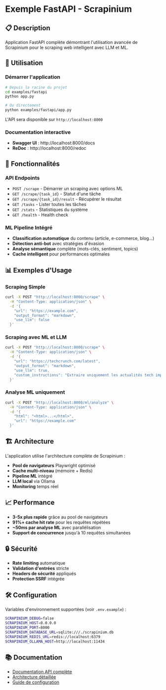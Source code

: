 # Exemple FastAPI - Scrapinium

## 📋 Description

Application FastAPI complète démontrant l'utilisation avancée de Scrapinium pour le scraping web intelligent avec LLM et ML.

## 🚀 Utilisation

### Démarrer l'application

```bash
# Depuis la racine du projet
cd examples/fastapi
python app.py

# Ou directement
python examples/fastapi/app.py
```

L'API sera disponible sur `http://localhost:8000`

### Documentation interactive

- **Swagger UI** : http://localhost:8000/docs
- **ReDoc** : http://localhost:8000/redoc

## 🔧 Fonctionnalités

### API Endpoints

- `POST /scrape` - Démarrer un scraping avec options ML
- `GET /scrape/{task_id}` - Statut d'une tâche  
- `GET /scrape/{task_id}/result` - Récupérer le résultat
- `GET /tasks` - Lister toutes les tâches
- `GET /stats` - Statistiques du système
- `GET /health` - Health check

### ML Pipeline Intégré

- **Classification automatique** du contenu (article, e-commerce, blog...)
- **Détection anti-bot** avec stratégies d'évasion
- **Analyse sémantique** complète (mots-clés, sentiment, topics)
- **Cache intelligent** pour performances optimales

## 📊 Exemples d'Usage

### Scraping Simple

```bash
curl -X POST "http://localhost:8000/scrape" \
  -H "Content-Type: application/json" \
  -d '{
    "url": "https://example.com",
    "output_format": "markdown",
    "use_llm": false
  }'
```

### Scraping avec ML et LLM

```bash
curl -X POST "http://localhost:8000/scrape" \
  -H "Content-Type: application/json" \
  -d '{
    "url": "https://techcrunch.com/latest",
    "output_format": "markdown", 
    "use_llm": true,
    "custom_instructions": "Extraire uniquement les actualités tech importantes"
  }'
```

### Analyse ML uniquement

```bash
curl -X POST "http://localhost:8000/ml/analyze" \
  -H "Content-Type: application/json" \
  -d '{
    "html": "<html>...</html>",
    "url": "https://example.com"
  }'
```

## 🏗️ Architecture

L'application utilise l'architecture complète de Scrapinium :

- **Pool de navigateurs** Playwright optimisé
- **Cache multi-niveau** (mémoire + Redis)
- **Pipeline ML** intégré
- **LLM local** via Ollama
- **Monitoring** temps réel

## 📈 Performance

- **3-5x plus rapide** grâce au pool de navigateurs
- **91%+ cache hit rate** pour les requêtes répétées
- **~50ms par analyse ML** avec parallélisation
- **Support de concurrence** jusqu'à 10 requêtes simultanées

## 🔒 Sécurité

- **Rate limiting** automatique
- **Validation d'entrées** stricte
- **Headers de sécurité** appliqués
- **Protection SSRF** intégrée

## 🛠️ Configuration

Variables d'environnement supportées (voir `.env.example`) :

```bash
SCRAPINIUM_DEBUG=false
SCRAPINIUM_HOST=0.0.0.0
SCRAPINIUM_PORT=8000
SCRAPINIUM_DATABASE_URL=sqlite:///./scrapinium.db
SCRAPINIUM_REDIS_URL=redis://localhost:6379
SCRAPINIUM_OLLAMA_HOST=http://localhost:11434
```

## 📚 Documentation

- [Documentation API complète](../../docs/API.md)
- [Architecture détaillée](../../docs/ARCHITECTURE.md)
- [Guide de configuration](../../docs/CONFIGURATION.md)